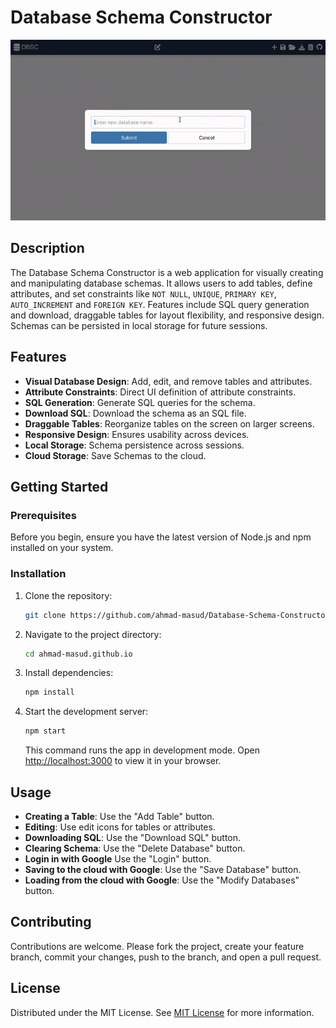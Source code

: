 # Database Schema Constructor
![DBSC](/resources/dbsc.gif)

## Description
The Database Schema Constructor is a web application for visually creating and manipulating database schemas. It allows users to add tables, define attributes, and set constraints like `NOT NULL`, `UNIQUE`, `PRIMARY KEY`, `AUTO_INCREMENT` and `FOREIGN KEY`. Features include SQL query generation and download, draggable tables for layout flexibility, and responsive design. Schemas can be persisted in local storage for future sessions.

## Features
- **Visual Database Design**: Add, edit, and remove tables and attributes.
- **Attribute Constraints**: Direct UI definition of attribute constraints.
- **SQL Generation**: Generate SQL queries for the schema.
- **Download SQL**: Download the schema as an SQL file.
- **Draggable Tables**: Reorganize tables on the screen on larger screens.
- **Responsive Design**: Ensures usability across devices.
- **Local Storage**: Schema persistence across sessions.
- **Cloud Storage**: Save Schemas to the cloud.

## Getting Started

### Prerequisites
Before you begin, ensure you have the latest version of Node.js and npm installed on your system.

### Installation
1. Clone the repository:
   ```bash
   git clone https://github.com/ahmad-masud/Database-Schema-Constructor
   ```
2. Navigate to the project directory:
   ```bash
   cd ahmad-masud.github.io
   ```
3. Install dependencies:
   ```bash
   npm install
   ```
4. Start the development server:
   ```bash
   npm start
   ```
   This command runs the app in development mode. Open [http://localhost:3000](http://localhost:3000) to view it in your browser.
   
## Usage
- **Creating a Table**: Use the "Add Table" button.
- **Editing**: Use edit icons for tables or attributes.
- **Downloading SQL**: Use the "Download SQL" button.
- **Clearing Schema**: Use the "Delete Database" button.
- **Login in with Google** Use the "Login" button.
- **Saving to the cloud with Google**: Use the "Save Database" button.
- **Loading from the cloud with Google**: Use the "Modify Databases" button.

## Contributing
Contributions are welcome. Please fork the project, create your feature branch, commit your changes, push to the branch, and open a pull request.

## License
Distributed under the MIT License. See [MIT License](LICENSE) for more information.

